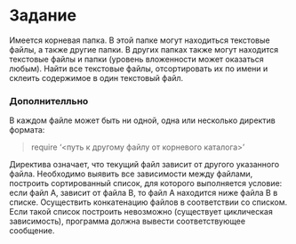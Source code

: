 # Задание
Имеется корневая папка. В этой папке могут находиться текстовые файлы, а также другие папки. В других папках также могут
находится текстовые файлы и папки (уровень вложенности может оказаться любым). Найти все текстовые файлы, отсортировать
их по имени и склеить содержимое в один текстовый файл.
### Дополнителльно
В каждом файле может быть ни одной, одна или несколько директив формата:
> require ‘<путь к другому файлу от корневого каталога>’

Директива означает, что текущий файл зависит от другого указанного файла. Необходимо выявить все зависимости между файлами,
построить сортированный список, для которого выполняется условие: если файл А, зависит от файла В, то файл А находится ниже
файла В в списке. Осуществить конкатенацию файлов в соответствии со списком. Если такой список построить невозможно
(существует циклическая зависимость), программа должна вывести соответствующее сообщение.